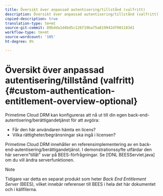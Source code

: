 ```yaml
---
title: Översikt över anpassad autentisering/tillstånd (valfritt)
description: Översikt över anpassad autentisering/tillstånd (valfritt)
copied-description: true
translation-type: tm+mt
source-git-commit: 89bdda1d4bd5c126f19ba75a819942df901183d1
workflow-type: tm+mt
source-wordcount: '105'
ht-degree: 0%

---
```



# Översikt över anpassad autentisering/tillstånd (valfritt){#custom-authentication-entitlement-overview-optional}

Primetime Cloud DRM kan konfigureras att nå ut till din egen back-end-autentisering/berättigandetjänst för att avgöra:

* Får den här användaren hämta en licens?
* Vilka rättigheter/begränsningar ska ingå i licensen?

Primetime Cloud DRM innehåller en referensimplementering av en back-end-autentisering/berättigandetjänst. I demonstrationssyfte utfärdar den här servern&quot;tillåt&quot; svar på BEES-förfrågningar. Se [!DNL BEESServlet.java] om du vill ändra serverfunktionen.

>[!NOTE]
>
>Tidigare var detta en separat produkt som heter *Back End Entitlement Server* (BEES), vilket innebär referenser till BEES i hela det här dokumentet och i källfilerna.

